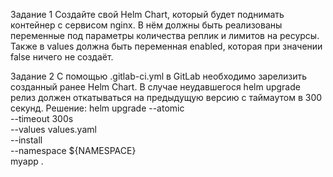 Задание 1
Создайте свой Helm Chart, который будет поднимать контейнер с сервисом nginx. В нём должны быть реализованы переменные под параметры количества реплик и лимитов на ресурсы. Также в values должна быть переменная enabled, которая при значении false ничего не создаёт.

Задание 2
С помощью .gitlab-ci.yml в GitLab необходимо зарелизить созданный ранее Helm Chart. В случае неудавшегося helm upgrade релиз должен откатываться на предыдущую версию с таймаутом в 300 секунд.
Решение:
helm upgrade --atomic \
 --timeout 300s \
 --values values.yaml \
 --install \
 --namespace ${NAMESPACE} \
 myapp .
